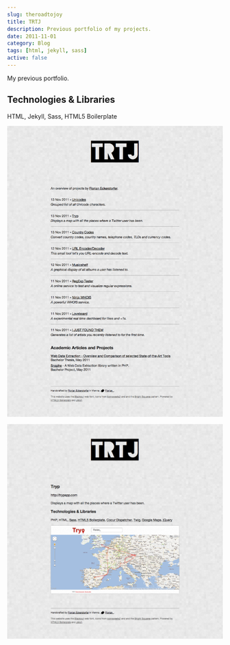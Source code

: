 ```yaml
---
slug: theroadtojoy
title: TRTJ
description: Previous portfolio of my projects.
date: 2011-11-01
category: Blog
tags: [html, jekyll, sass]
active: false
---
```


My previous portfolio.

## Technologies &amp; Libraries

HTML, Jekyll, Sass, HTML5 Boilerplate

![Screenshot of the homepage](/content/projects/theroadtojoy/theroadtojoy-1.png)

![Screenshot of the detail view](/content/projects/theroadtojoy/theroadtojoy-2.png)
